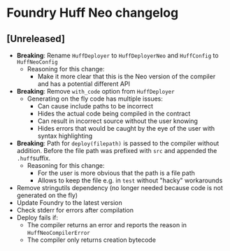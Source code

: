 <!-- Keep a Changelog guide -> https://keepachangelog.com -->

# Foundry Huff Neo changelog

## [Unreleased]
- __Breaking__: Rename `HuffDeployer` to `HuffDeployerNeo` and `HuffConfig` to `HuffNeoConfig`
  - Reasoning for this change:
    - Make it more clear that this is the Neo version of the compiler and has a potential different API
- __Breaking__: Remove `with_code` option from `HuffDeployer`
    - Generating on the fly code has multiple issues:
        - Can cause include paths to be incorrect
        - Hides the actual code being compiled in the contract
        - Can result in incorrect source without the user knowing
        - Hides errors that would be caught by the eye of the user with syntax highlighting
- __Breaking__: Path for `deploy(filepath)` is passed to the compiler without addition. Before the file path was prefixed with `src` and appended the `.huff`suffix.
  - Reasoning for this change:
    - For the user is more obvious that the path is a file path
    - Allows to keep the file e.g. in `test` without "hacky" workarounds
- Remove stringutils dependency (no longer needed because code is not generated on the fly)
- Update Foundry to the latest version
- Check stderr for errors after compilation
- Deploy fails if:
  - The compiler returns an error and reports the reason in `HuffNeoCompilerError`
  - The compiler only returns creation bytecode